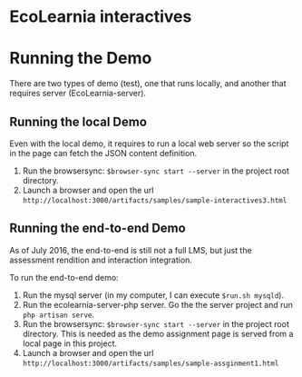 EcoLearnia interactives
=======================

# Running the Demo
There are two types of demo (test), one that runs locally, and another that
requires server (EcoLearnia-server).

## Running the local Demo
Even with the local demo, it requires to run a local web server so the script in
the page can fetch the JSON content definition.

1. Run the browsersync: `$browser-sync start --server` in the project root
directory.
2. Launch a browser and open the url `http://localhost:3000/artifacts/samples/sample-interactives3.html`

## Running the end-to-end Demo
As of July 2016, the end-to-end is still not a full LMS, but just the
assessment rendition and interaction integration.

To run the end-to-end demo:
1. Run the mysql server (in my computer, I can execute `$run.sh mysqld`).
2. Run the ecolearnia-server-php server. Go the the server project and run
`php artisan serve`.
3. Run the browsersync: `$browser-sync start --server` in the project root
directory. This is needed as the demo assignment page is served from a local
page in this project.
2. Launch a browser and open the url `http://localhost:3000/artifacts/samples/sample-assginment1.html`
